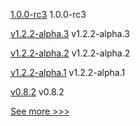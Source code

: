 
[1.0.0-rc3](https://github.com/hyperledger/aries-cloudagent-python/releases/tag/1.0.0-rc3) 1.0.0-rc3

[v1.2.2-alpha.3](https://github.com/hyperledger/firefly-cli/releases/tag/v1.2.2-alpha.3) v1.2.2-alpha.3

[v1.2.2-alpha.2](https://github.com/hyperledger/firefly-cli/releases/tag/v1.2.2-alpha.2) v1.2.2-alpha.2

[v1.2.2-alpha.1](https://github.com/hyperledger/firefly-cli/releases/tag/v1.2.2-alpha.1) v1.2.2-alpha.1

[v0.8.2](https://github.com/hyperledger/aries-acapy-docs/releases/tag/v0.8.2) v0.8.2


[See more >>>](https://start-here.hyperledger.org/releases)
